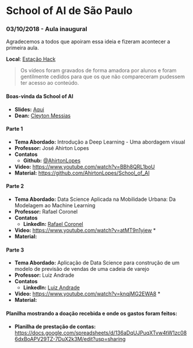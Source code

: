 # School of AI de São Paulo

### 03/10/2018 - Aula inaugural

Agradecemos a todos que apoiram essa ideia e fizeram acontecer a primeira aula.

**Local**: [Estação Hack](https://www.google.com.br/maps/place/Esta%C3%A7%C3%A3o+Hack/@-23.5624065,-46.6542724,15z/data=!4m2!3m1!1s0x0:0x53d643daf01894f5?sa=X&ved=2ahUKEwjQnvT2w_TdAhWEjJAKHR1NCTgQ_BIwDnoECAoQCw)

> Os vídeos foram gravados de forma amadora por alunos e foram gentilmente cedidos para que os que não compareceram pudessem ter acesso ao conteúdo.

#### Boas-vinda da School of AI
- **Slides:** [Aqui](https://docs.google.com/presentation/d/1wqxn_249Ewr2bfKn4W3Kcm9IeylGl8l92crB_otN3wM/edit?usp=sharing)
- **Dean:** [Cleyton Messias](https://www.linkedin.com/in/cleytonmessias/)


#### Parte 1

- **Tema Abordado:** Introdução a Deep Learning - Uma abordagem visual
- **Professor:** José Ahirton Lopes
- **Contatos** 
  - **Github:** [@AhirtonLopes](https://github.com/AhirtonLopes)
- **Video:** https://www.youtube.com/watch?v=BBh8QRL1boU
- **Material:** https://github.com/AhirtonLopes/School_of_AI

#### Parte 2

- **Tema Abordado:** Data Science Aplicada na Mobilidade Urbana: Da Modelagem ao Machine Learning
- **Professor:** Rafael Coronel
- **Contatos** 
  - **LinkedIn:** [Rafael Coronel](https://www.linkedin.com/in/rafaelcoronelphd/)
- **Video:** https://www.youtube.com/watch?v=atMT9n1yjew *
- **Material:**

#### Parte 3

- **Tema Abordado:** Aplicação de Data Science para construção de um modelo de previsão de vendas de uma cadeia de varejo
- **Professor:** Luiz Andrade
- **Contatos** 
  - **LinkedIn:** [Luiz Andrade](https://www.linkedin.com/in/luiz-andrade-97306216/)
- **Video:** https://www.youtube.com/watch?v=knqjMG2EWA8 *
- **Material:**


#### Planilha mostrando a doação recebida e onde os gastos foram feitos:

- **Planilha de prestação de contas:** https://docs.google.com/spreadsheets/d/136aDqUJPuqXTvw4tW1zc086dxBoAPV29TZ-7DuX2k3M/edit?usp=sharing